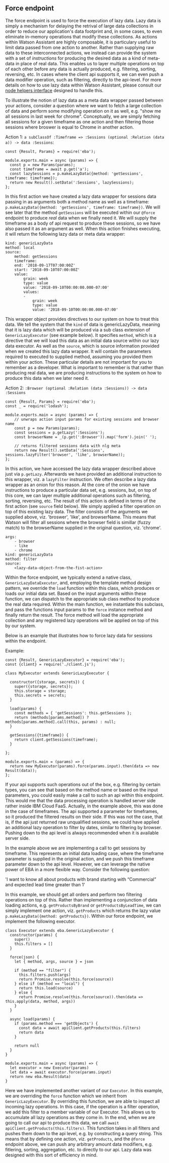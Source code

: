 ## Force endpoint

The force endpoint is used to force the execution of lazy data. Lazy data is simply a mechanism for delaying the retrival of large data collections in order to reduce our application's data footprint and, in some cases, to even eliminate in-memory operations that modify these collections. As actions within Watson Assistant are highly composable, it is particulary useful to limit data passed from one action to another. Rather than supplying raw data to these interconnected actions, we instead can provide the system with a set of _instructions_ for producing the desired data as a kind of meta-data in place of real data. This enables us to layer multiple operations on top of each other before any data is actually produced, e.g. filtering, sorting, reversing, etc. In cases where the client api supports it, we can even push a data modifier operation, such as filtering, directly to the api-level. For more details on how to use lazy data within Watson Assistant, please consult our [node helpers interface](../NodeHelpers.md#lazy-evaluation) designed to handle this.

To illustrate the notion of lazy data as a meta data wrapper passed between your actions, consider a question where we want to fetch a large collection of data and perform some modifying operation on it as well, e.g. "show me all sessions in last week for chrome". Conceptually, we are simply fetching all sessions for a given timeframe as one action and then filtering those sessions where broswer is equal to Chrome in another action.

Action 1: `a subClassOf :Timeframe => :Sessions (optional :Relation (data a)) -> data :Sessions`:
```
const {Result, Params} = require('eba');

module.exports.main = async (params) => {
  const p = new Params(params);
  const timeframe = await p.get('a');
  const lazySessions = p.makeLazyData({method: 'getSessions', timeframe: timeframe});
  return new Result().setData(':Sessions', lazySessions);
};
```

In this first action we have created a lazy data wrapper for sessions data passing in as arguments both a method name as well as a timeframe: `p.makeLazyData({method: 'getSessions', timeframe: timeframe})`. We will see later that the method `getSessions` will be executed within our `@force` endpoint to produce _real_ data when we finally need it. We will supply the timeframe as a body of api request to produce these sessions, so we have also passed it as an argument as well. When this action finishes executing, it will return the following lazy data or meta data wrapper:

```
kind: genericLazyData
method: local
source:
    method: getSessions
    timeframe:
    end: '2018-09-17T07:00:00Z'
    start: '2018-09-10T07:00:00Z'
    value:
        grain: week
        type: value
        value: '2018-09-10T00:00:00.000-07:00'
        values:
        -
            grain: week
            type: value
            value: '2018-09-10T00:00:00.000-07:00'
```

This wrapper object provides directives to our system on how to treat this data. We tell the system that the `kind` of data is genericLazyData, meaning that it is lazy data which will be produced via a sub class extension of `GenericLazyExecutor` (see example below). It specifies `method`, which is a directive that we will load this data as an initial data source within our lazy data executor. As well as the `source`, which is source information provided when we created this lazy data wrapper. It will contain the parameters required to executed to supplied method, assuming you provided them within your action. These particular details are not important for you to remember as a developer. What is important to remember is that rather than producing real data, we are producing instructions to the system on how to produce this data when we later need it.

Action 2: `:Browser (optional :Relation (data :Sessions)) -> data :Sessions`
```
const {Result, Params} = require('eba');
const _ = require('lodash');

module.exports.main = async (params) => {
    // unwraps action input params for existing sessions and browser name
    const p = new Params(params);
    const sessions = p.getLazy(':Sessions');
    const browserName = _(p.get(':Browser')).map('form').join(' ');

    // returns filtered sessions data with nlg meta
    return new Result().setData(':Sessions', sessions.lazyFilter('browser', 'like', browserName));
};
```

In this action, we have accessed the lazy data wrapper described above just via `p.getLazy`. Afterwards we have provided an additional instruction to this wrapper, viz. a `lazyFilter` instruction. We often describe a lazy data wrapper as an onion for this reason. At the core of the onion we have instructions to produce a particular data set, e.g. sessions, but, on top of this core, we can layer multiple additional operations such as filtering, sorting, reversing, etc. The result of this action is defined in terms of the first action (see `source` field below). We simply applied a filter operation on top of this existing lazy data. The filter consists of the arguments we supplied above, viz. 'broswer', 'like', and browserName. This means that Watson will filter all sessions where the browser field is simillar (fuzzy match) to the browserName supplied in the original question, viz. 'chrome'.

```
args:
    - browser
    - like
    - chrome
kind: genericLazyData
method: filter
source:
    <lazy-data-object-from-the-fist-action>
```

Within the force endpoint, we typically extend a native class, `GenericLazyDataExecutor`, and, employing the template method design pattern, we override the `load` function within this class, which produces or loads our initial data set. Based on the input arguments within these function, we can dispatch to the appropriate sub class method to produce the real data required. Within the main function, we instantiate this subclass, and pass the functions input params to the `force` instance method and finally return the result. The force method will load the appropriate collection and any registered lazy operations will be applied on top of this by our system.

Below is an example that illustrates how to force lazy data for sessions within the endpoint.

Example:
```
const {Result, GenericLazyExecutor} = require('eba');
const {client} = require('./client.js');

class MyExecutor extends GenericLazyExecutor {

  constructor({storage, secrets}) {
    super({storage, secrets});
    this.storage = storage;
    this.secrets = secrets;
  }

  load(params) {
    const methods = { 'getSessions': this.getSessions };
    return (methods[params.method]) ? methods[params.method].call(this, params) : null;
  }

  getSessions({timeframe}) {
    return client.getSessions(timeframe);
  }

};

module.exports.main = (params) => {
  return new MyExecutor(params).force(params.input).then(data => new Result(data));
};
```

If your api supports such operations out of the box, e.g. filtering by certain types, you can see that based on the method name or based on the input parameters, you could easily make a call to such an api within this endpoint. This would me that the data processing operation is handled server side rather inside IBM Cloud FaaS. Actually, in the example above, this was done in the case of timeframes. The api supported a parameter for timeframes, so it produced the filtered results on their side. If this was not the case, that is, if the api just returned raw unqualified sessions, we could have applied an additional lazy operation to filter by dates, similar to filtering by browser. Pushing down to the api level is always recommended when it is available server side.

In the example above we are implementing a call to get sessions by timeframe. This represents an initial data loading case, where the timeframe parameter is supplied in the original action, and we push this timeframe parameter down to the api level. However, we can leverage the native power of EBA in a more flexible way. Consider the following question: 

'I want to know all about products with brand starting with “Commercial” and expected lead time greater than 1'

In this example, we should get all orders and perform two filtering operations on top of this. Rather than implementing a conjunction of data loading actions, e.g. `getProductsByBrand` or `getProductsByLeadTime`, we can simply implement one action, viz. `getProducts` which returns the lazy value `p.makeLazyData({method: getProducts})`. Within our force endpoint, we implement the following executor. 

```
class Executor extends eba.GenericLazyExecutor {
  constructor(params) {
    super()
    this.filters = []
  }
  
  force(json) {
    let { method, args, source } = json
    
    if (method == "filter") {
      this.filters.push(args)
      return Promise.resolve(this.force(source))
    } else if (method == "local") {
      return this.load(source)
    } else {
      return Promise.resolve(this.force(source)).then(data => this.apply(data, method, args))
    }
  }
  
  async load(params) {
    if (params.method === 'getObjects') {
      const data = await apiClient.getProducts(this.filters)
      return data
    } 
  
    return null
  }
}

module.exports.main = async (params) => {
  let executor = new Executor(params)
  let data = await executor.force(params.input)
  return new eba.Result(data)
}

```

Here we have implemented another variant of our `Executor`. In this example, we are overriding the `force` function which we inherit from `GenericLazyExecutor`. By overriding this function, we are able to inspect all incoming lazy operations. In this case, if the operation is a filter operation, we add this filter to a member variable of our Executor. This allows us to accumulate all lazy operations as they come in. In the end, when we are going to call our api to produce this data, we call `await apiClient.getProducts(this.filters)`. This function takes in all filters and pushes them down to the api level, e.g. by constructing a query string. This means that by defining one action, viz. `getProducts`, and the `@force` endpoint above, we can push any arbitrary amount data modifiers, e.g. fitlering, sorting, aggregation, etc. to directly to our api. Lazy data was designed with this sort of efficiency in mind.
